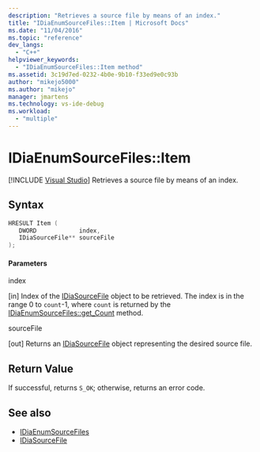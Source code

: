 ```yaml
---
description: "Retrieves a source file by means of an index."
title: "IDiaEnumSourceFiles::Item | Microsoft Docs"
ms.date: "11/04/2016"
ms.topic: "reference"
dev_langs:
  - "C++"
helpviewer_keywords:
  - "IDiaEnumSourceFiles::Item method"
ms.assetid: 3c19d7ed-0232-4b0e-9b10-f33ed9e0c93b
author: "mikejo5000"
ms.author: "mikejo"
manager: jmartens
ms.technology: vs-ide-debug
ms.workload:
  - "multiple"
---
```

# IDiaEnumSourceFiles::Item

 [!INCLUDE [Visual Studio](~/includes/applies-to-version/vs-not-mac.md)]
Retrieves a source file by means of an index.

## Syntax

```C++
HRESULT Item ( 
   DWORD            index,
   IDiaSourceFile** sourceFile
);
```

#### Parameters
 index

[in] Index of the [IDiaSourceFile](../../debugger/debug-interface-access/idiasourcefile.md) object to be retrieved. The index is in the range 0 to `count`-1, where `count` is returned by the [IDiaEnumSourceFiles::get_Count](../../debugger/debug-interface-access/idiaenumsourcefiles-get-count.md) method.

 sourceFile

[out] Returns an [IDiaSourceFile](../../debugger/debug-interface-access/idiasourcefile.md) object representing the desired source file.

## Return Value
 If successful, returns `S_OK`; otherwise, returns an error code.

## See also
- [IDiaEnumSourceFiles](../../debugger/debug-interface-access/idiaenumsourcefiles.md)
- [IDiaSourceFile](../../debugger/debug-interface-access/idiasourcefile.md)
